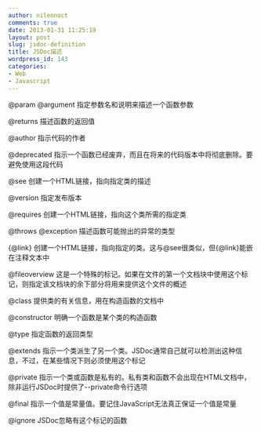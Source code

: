 ```yaml
---
author: nilennoct
comments: true
date: 2013-01-31 11:25:19
layout: post
slug: jsdoc-definition
title: JSDoc描述
wordpress_id: 143
categories:
- Web
- Javascript
---
```


@param @argument 指定参数名和说明来描述一个函数参数

@returns 描述函数的返回值

@author 指示代码的作者

@deprecated 指示一个函数已经废弃，而且在将来的代码版本中将彻底删除。要避免使用这段代码

@see 创建一个HTML链接，指向指定类的描述

@version 指定发布版本

@requires 创建一个HTML链接，指向这个类所需的指定类

@throws @exception 描述函数可能抛出的异常的类型

{@link} 创建一个HTML链接，指向指定的类。这与@see很类似，但{@link}能嵌在注释文本中

@fileoverview 这是一个特殊的标记。如果在文件的第一个文档块中使用这个标记，则指定该文档块的余下部分将用来提供这个文件的概述

@class 提供类的有关信息，用在构造函数的文档中

@constructor 明确一个函数是某个类的构造函数

@type 指定函数的返回类型

@extends 指示一个类派生了另一个类。JSDoc通常自己就可以检测出这种信息，不过，在某些情况下则必须使用这个标记

@private 指示一个类或函数是私有的。私有类和函数不会出现在HTML文档中，除非运行JSDoc时提供了--private命令行选项

@final 指示一个值是常量值。要记住JavaScript无法真正保证一个值是常量

@ignore JSDoc忽略有这个标记的函数
